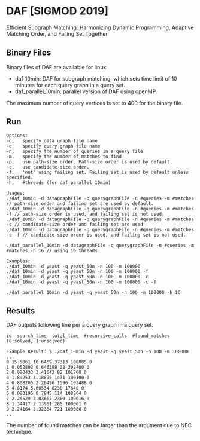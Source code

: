 # DAF [SIGMOD 2019]
Efficient Subgraph Matching: Harmonizing Dynamic Programming, Adaptive Matching Order, and Failing Set Together

## Binary Files
Binary files of DAF are available for linux
- daf_10min: DAF for subgraph matching, which sets time limit of 10 minutes for each query graph in a query set.
- daf_parallel_10min: parallel version of DAF using openMP.

The maximum number of query vertices is set to 400 for the binary file.
## Run
```
Options:
-d,   specify data graph file name
-q,   specify query graph file name
-n,   specify the number of queries in a query file
-m,   specify the number of matches to find
-p,   use path-size order. Path-size order is used by default.
-c,   use candidate-size order.
-f,   'not' using failing set. Failing set is used by default unless specified.
-h,   #threads (for daf_parallel_10min)
```

```
Usages:
./daf_10min -d datagraphFile -q querygraphFile -n #queries -m #matches // path-size order and failing set are used by default.
./daf_10min -d datagraphFile -q querygraphFile -n #queries -m #matches -f // path-size order is used, and failing set is not used.
./daf_10min -d datagraphFile -q querygraphFile -n #queries -m #matches -c // candidate-size order and failing set are used
./daf_10min -d datagraphFile -q querygraphFile -n #queries -m #matches -c -f // candidate-size order is used, and failing set is not used.

./daf_parallel_10min -d datagraphFile -q querygraphFile -n #queries -m #matches -h 16 // using 16 threads
```

```
Examples:
./daf_10min -d yeast -q yeast_50n -n 100 -m 100000
./daf_10min -d yeast -q yeast_50n -n 100 -m 100000 -f
./daf_10min -d yeast -q yeast_50n -n 100 -m 100000 -c
./daf_10min -d yeast -q yeast_50n -n 100 -m 100000 -c -f

./daf_parallel_10min -d yeast -q yeast_50n -n 100 -m 100000 -h 16
```

## Results
DAF outputs following line per a query graph in a query set.
```
id  search_time  total_time  #recursive_calls  #found_matches  (0:solved, 1:unsolved)
```

```
Example Result: $ ./daf_10min -d yeast -q yeast_50n -n 100 -m 100000
...
0 15.5061 16.6469 37313 100005 0
1 0.052802 0.646388 38 302400 0
2 0.080433 3.41642 82 101700 0
3 1.89253 3.18895 1431 100100 0
4 0.808205 2.20496 1596 103488 0
5 4.8174 5.60534 8230 17640 0
6 0.083195 0.7845 114 108864 0
7 2.26529 3.03662 2309 100016 0
8 1.34417 2.13961 285 100061 0
9 2.24164 3.32384 721 100080 0
...
```

The number of found matches can be larger than the argument due to NEC technique.
